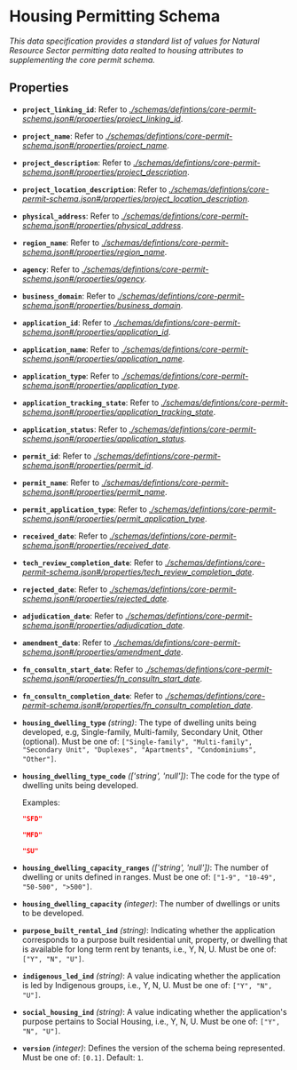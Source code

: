 # Housing Permitting Schema

*This data specification provides a standard list of values for Natural Resource Sector permitting data realted to housing attributes to supplementing the core permit schema.*

## Properties

- **`project_linking_id`**: Refer to *[./schemas/defintions/core-permit-schema.json#/properties/project_linking_id](#schemas/defintions/core-permit-schema.json%23/properties/project_linking_id)*.
- **`project_name`**: Refer to *[./schemas/defintions/core-permit-schema.json#/properties/project_name](#schemas/defintions/core-permit-schema.json%23/properties/project_name)*.
- **`project_description`**: Refer to *[./schemas/defintions/core-permit-schema.json#/properties/project_description](#schemas/defintions/core-permit-schema.json%23/properties/project_description)*.
- **`project_location_description`**: Refer to *[./schemas/defintions/core-permit-schema.json#/properties/project_location_description](#schemas/defintions/core-permit-schema.json%23/properties/project_location_description)*.
- **`physical_address`**: Refer to *[./schemas/defintions/core-permit-schema.json#/properties/physical_address](#schemas/defintions/core-permit-schema.json%23/properties/physical_address)*.
- **`region_name`**: Refer to *[./schemas/defintions/core-permit-schema.json#/properties/region_name](#schemas/defintions/core-permit-schema.json%23/properties/region_name)*.
- **`agency`**: Refer to *[./schemas/defintions/core-permit-schema.json#/properties/agency](#schemas/defintions/core-permit-schema.json%23/properties/agency)*.
- **`business_domain`**: Refer to *[./schemas/defintions/core-permit-schema.json#/properties/business_domain](#schemas/defintions/core-permit-schema.json%23/properties/business_domain)*.
- **`application_id`**: Refer to *[./schemas/defintions/core-permit-schema.json#/properties/application_id](#schemas/defintions/core-permit-schema.json%23/properties/application_id)*.
- **`application_name`**: Refer to *[./schemas/defintions/core-permit-schema.json#/properties/application_name](#schemas/defintions/core-permit-schema.json%23/properties/application_name)*.
- **`application_type`**: Refer to *[./schemas/defintions/core-permit-schema.json#/properties/application_type](#schemas/defintions/core-permit-schema.json%23/properties/application_type)*.
- **`application_tracking_state`**: Refer to *[./schemas/defintions/core-permit-schema.json#/properties/application_tracking_state](#schemas/defintions/core-permit-schema.json%23/properties/application_tracking_state)*.
- **`application_status`**: Refer to *[./schemas/defintions/core-permit-schema.json#/properties/application_status](#schemas/defintions/core-permit-schema.json%23/properties/application_status)*.
- **`permit_id`**: Refer to *[./schemas/defintions/core-permit-schema.json#/properties/permit_id](#schemas/defintions/core-permit-schema.json%23/properties/permit_id)*.
- **`permit_name`**: Refer to *[./schemas/defintions/core-permit-schema.json#/properties/permit_name](#schemas/defintions/core-permit-schema.json%23/properties/permit_name)*.
- **`permit_application_type`**: Refer to *[./schemas/defintions/core-permit-schema.json#/properties/permit_application_type](#schemas/defintions/core-permit-schema.json%23/properties/permit_application_type)*.
- **`received_date`**: Refer to *[./schemas/defintions/core-permit-schema.json#/properties/received_date](#schemas/defintions/core-permit-schema.json%23/properties/received_date)*.
- **`tech_review_completion_date`**: Refer to *[./schemas/defintions/core-permit-schema.json#/properties/tech_review_completion_date](#schemas/defintions/core-permit-schema.json%23/properties/tech_review_completion_date)*.
- **`rejected_date`**: Refer to *[./schemas/defintions/core-permit-schema.json#/properties/rejected_date](#schemas/defintions/core-permit-schema.json%23/properties/rejected_date)*.
- **`adjudication_date`**: Refer to *[./schemas/defintions/core-permit-schema.json#/properties/adjudication_date](#schemas/defintions/core-permit-schema.json%23/properties/adjudication_date)*.
- **`amendment_date`**: Refer to *[./schemas/defintions/core-permit-schema.json#/properties/amendment_date](#schemas/defintions/core-permit-schema.json%23/properties/amendment_date)*.
- **`fn_consultn_start_date`**: Refer to *[./schemas/defintions/core-permit-schema.json#/properties/fn_consultn_start_date](#schemas/defintions/core-permit-schema.json%23/properties/fn_consultn_start_date)*.
- **`fn_consultn_completion_date`**: Refer to *[./schemas/defintions/core-permit-schema.json#/properties/fn_consultn_completion_date](#schemas/defintions/core-permit-schema.json%23/properties/fn_consultn_completion_date)*.
- **`housing_dwelling_type`** *(string)*: The type of dwelling units being developed, e.g, Single-family, Multi-family, Secondary Unit, Other (optional). Must be one of: `["Single-family", "Multi-family", "Secondary Unit", "Duplexes", "Apartments", "Condominiums", "Other"]`.
- **`housing_dwelling_type_code`** *(['string', 'null'])*: The code for the type of dwelling units being developed.

  Examples:
  ```json
  "SFD"
  ```

  ```json
  "MFD"
  ```

  ```json
  "SU"
  ```

- **`housing_dwelling_capacity_ranges`** *(['string', 'null'])*: The number of dwelling or units defined in ranges. Must be one of: `["1-9", "10-49", "50-500", ">500"]`.
- **`housing_dwelling_capacity`** *(integer)*: The number of dwellings or units to be developed.
- **`purpose_built_rental_ind`** *(string)*: Indicating whether the application corresponds to a  purpose built residential unit, property, or dwelling that is available for long term rent by tenants, i.e., Y, N, U. Must be one of: `["Y", "N", "U"]`.
- **`indigenous_led_ind`** *(string)*: A value indicating whether the application is led by Indigenous groups, i.e., Y, N, U. Must be one of: `["Y", "N", "U"]`.
- **`social_housing_ind`** *(string)*: A value indicating whether the application's purpose pertains to Social Housing, i.e., Y, N, U. Must be one of: `["Y", "N", "U"]`.
- **`version`** *(integer)*: Defines the version of the schema being represented. Must be one of: `[0.1]`. Default: `1`.
